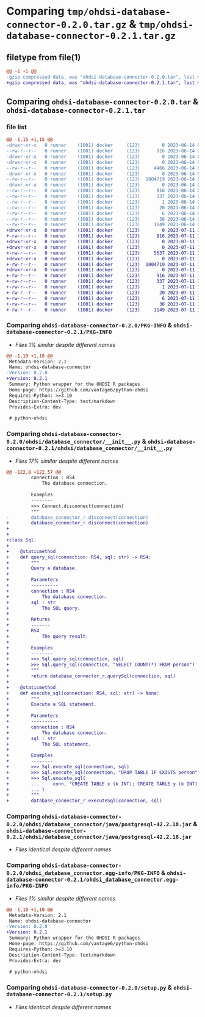 # Comparing `tmp/ohdsi-database-connector-0.2.0.tar.gz` & `tmp/ohdsi-database-connector-0.2.1.tar.gz`

## filetype from file(1)

```diff
@@ -1 +1 @@
-gzip compressed data, was "ohdsi-database-connector-0.2.0.tar", last modified: Wed Jun 14 08:26:51 2023, max compression
+gzip compressed data, was "ohdsi-database-connector-0.2.1.tar", last modified: Tue Jul 11 14:30:34 2023, max compression
```

## Comparing `ohdsi-database-connector-0.2.0.tar` & `ohdsi-database-connector-0.2.1.tar`

### file list

```diff
@@ -1,15 +1,15 @@
-drwxr-xr-x   0 runner    (1001) docker     (123)        0 2023-06-14 08:26:51.505507 ohdsi-database-connector-0.2.0/
--rw-r--r--   0 runner    (1001) docker     (123)      916 2023-06-14 08:26:51.505507 ohdsi-database-connector-0.2.0/PKG-INFO
-drwxr-xr-x   0 runner    (1001) docker     (123)        0 2023-06-14 08:26:51.501507 ohdsi-database-connector-0.2.0/ohdsi/
-drwxr-xr-x   0 runner    (1001) docker     (123)        0 2023-06-14 08:26:51.505507 ohdsi-database-connector-0.2.0/ohdsi/database_connector/
--rw-r--r--   0 runner    (1001) docker     (123)     4466 2023-06-14 08:26:29.000000 ohdsi-database-connector-0.2.0/ohdsi/database_connector/__init__.py
-drwxr-xr-x   0 runner    (1001) docker     (123)        0 2023-06-14 08:26:51.505507 ohdsi-database-connector-0.2.0/ohdsi/database_connector/java/
--rw-r--r--   0 runner    (1001) docker     (123)  1004719 2023-06-14 08:26:29.000000 ohdsi-database-connector-0.2.0/ohdsi/database_connector/java/postgresql-42.2.18.jar
-drwxr-xr-x   0 runner    (1001) docker     (123)        0 2023-06-14 08:26:51.505507 ohdsi-database-connector-0.2.0/ohdsi_database_connector.egg-info/
--rw-r--r--   0 runner    (1001) docker     (123)      916 2023-06-14 08:26:51.000000 ohdsi-database-connector-0.2.0/ohdsi_database_connector.egg-info/PKG-INFO
--rw-r--r--   0 runner    (1001) docker     (123)      337 2023-06-14 08:26:51.000000 ohdsi-database-connector-0.2.0/ohdsi_database_connector.egg-info/SOURCES.txt
--rw-r--r--   0 runner    (1001) docker     (123)        1 2023-06-14 08:26:51.000000 ohdsi-database-connector-0.2.0/ohdsi_database_connector.egg-info/dependency_links.txt
--rw-r--r--   0 runner    (1001) docker     (123)       20 2023-06-14 08:26:51.000000 ohdsi-database-connector-0.2.0/ohdsi_database_connector.egg-info/requires.txt
--rw-r--r--   0 runner    (1001) docker     (123)        6 2023-06-14 08:26:51.000000 ohdsi-database-connector-0.2.0/ohdsi_database_connector.egg-info/top_level.txt
--rw-r--r--   0 runner    (1001) docker     (123)       38 2023-06-14 08:26:51.505507 ohdsi-database-connector-0.2.0/setup.cfg
--rw-r--r--   0 runner    (1001) docker     (123)     1149 2023-06-14 08:26:29.000000 ohdsi-database-connector-0.2.0/setup.py
+drwxr-xr-x   0 runner    (1001) docker     (123)        0 2023-07-11 14:30:34.252861 ohdsi-database-connector-0.2.1/
+-rw-r--r--   0 runner    (1001) docker     (123)      916 2023-07-11 14:30:34.252861 ohdsi-database-connector-0.2.1/PKG-INFO
+drwxr-xr-x   0 runner    (1001) docker     (123)        0 2023-07-11 14:30:34.252861 ohdsi-database-connector-0.2.1/ohdsi/
+drwxr-xr-x   0 runner    (1001) docker     (123)        0 2023-07-11 14:30:34.252861 ohdsi-database-connector-0.2.1/ohdsi/database_connector/
+-rw-r--r--   0 runner    (1001) docker     (123)     5637 2023-07-11 14:30:22.000000 ohdsi-database-connector-0.2.1/ohdsi/database_connector/__init__.py
+drwxr-xr-x   0 runner    (1001) docker     (123)        0 2023-07-11 14:30:34.252861 ohdsi-database-connector-0.2.1/ohdsi/database_connector/java/
+-rw-r--r--   0 runner    (1001) docker     (123)  1004719 2023-07-11 14:30:22.000000 ohdsi-database-connector-0.2.1/ohdsi/database_connector/java/postgresql-42.2.18.jar
+drwxr-xr-x   0 runner    (1001) docker     (123)        0 2023-07-11 14:30:34.252861 ohdsi-database-connector-0.2.1/ohdsi_database_connector.egg-info/
+-rw-r--r--   0 runner    (1001) docker     (123)      916 2023-07-11 14:30:34.000000 ohdsi-database-connector-0.2.1/ohdsi_database_connector.egg-info/PKG-INFO
+-rw-r--r--   0 runner    (1001) docker     (123)      337 2023-07-11 14:30:34.000000 ohdsi-database-connector-0.2.1/ohdsi_database_connector.egg-info/SOURCES.txt
+-rw-r--r--   0 runner    (1001) docker     (123)        1 2023-07-11 14:30:34.000000 ohdsi-database-connector-0.2.1/ohdsi_database_connector.egg-info/dependency_links.txt
+-rw-r--r--   0 runner    (1001) docker     (123)       20 2023-07-11 14:30:34.000000 ohdsi-database-connector-0.2.1/ohdsi_database_connector.egg-info/requires.txt
+-rw-r--r--   0 runner    (1001) docker     (123)        6 2023-07-11 14:30:34.000000 ohdsi-database-connector-0.2.1/ohdsi_database_connector.egg-info/top_level.txt
+-rw-r--r--   0 runner    (1001) docker     (123)       38 2023-07-11 14:30:34.252861 ohdsi-database-connector-0.2.1/setup.cfg
+-rw-r--r--   0 runner    (1001) docker     (123)     1149 2023-07-11 14:30:22.000000 ohdsi-database-connector-0.2.1/setup.py
```

### Comparing `ohdsi-database-connector-0.2.0/PKG-INFO` & `ohdsi-database-connector-0.2.1/PKG-INFO`

 * *Files 1% similar despite different names*

```diff
@@ -1,10 +1,10 @@
 Metadata-Version: 2.1
 Name: ohdsi-database-connector
-Version: 0.2.0
+Version: 0.2.1
 Summary: Python wrapper for the OHDSI R packages
 Home-page: https://github.com/vantage6/python-ohdsi
 Requires-Python: >=3.10
 Description-Content-Type: text/markdown
 Provides-Extra: dev
 
 # python-ohdsi
```

### Comparing `ohdsi-database-connector-0.2.0/ohdsi/database_connector/__init__.py` & `ohdsi-database-connector-0.2.1/ohdsi/database_connector/__init__.py`

 * *Files 17% similar despite different names*

```diff
@@ -122,8 +122,57 @@
         connection : RS4
             The database connection.
 
         Examples
         --------
         >>> Connect.disconnect(connection)
         """
-        database_connector_r.disconnect(connection)
+        database_connector_r.disconnect(connection)
+
+
+class Sql:
+
+    @staticmethod
+    def query_sql(connection: RS4, sql: str) -> RS4:
+        """
+        Query a database.
+
+        Parameters
+        ----------
+        connection : RS4
+            The database connection.
+        sql : str
+            The SQL query.
+
+        Returns
+        -------
+        RS4
+            The query result.
+
+        Examples
+        --------
+        >>> Sql.query_sql(connection, sql)
+        >>> Sql.query_sql(connection, "SELECT COUNT(*) FROM person")
+        """
+        return database_connector_r.querySql(connection, sql)
+
+    @staticmethod
+    def execute_sql(connection: RS4, sql: str) -> None:
+        """
+        Execute a SQL statement.
+
+        Parameters
+        ----------
+        connection : RS4
+            The database connection.
+        sql : str
+            The SQL statement.
+
+        Examples
+        --------
+        >>> Sql.execute_sql(connection, sql)
+        >>> Sql.execute_sql(connection, "DROP TABLE IF EXISTS person")
+        >>> Sql.execute_sql(
+        ...     conn, "CREATE TABLE x (k INT); CREATE TABLE y (k INT);"
+        ... )
+        """
+        database_connector_r.executeSql(connection, sql)
```

### Comparing `ohdsi-database-connector-0.2.0/ohdsi/database_connector/java/postgresql-42.2.18.jar` & `ohdsi-database-connector-0.2.1/ohdsi/database_connector/java/postgresql-42.2.18.jar`

 * *Files identical despite different names*

### Comparing `ohdsi-database-connector-0.2.0/ohdsi_database_connector.egg-info/PKG-INFO` & `ohdsi-database-connector-0.2.1/ohdsi_database_connector.egg-info/PKG-INFO`

 * *Files 1% similar despite different names*

```diff
@@ -1,10 +1,10 @@
 Metadata-Version: 2.1
 Name: ohdsi-database-connector
-Version: 0.2.0
+Version: 0.2.1
 Summary: Python wrapper for the OHDSI R packages
 Home-page: https://github.com/vantage6/python-ohdsi
 Requires-Python: >=3.10
 Description-Content-Type: text/markdown
 Provides-Extra: dev
 
 # python-ohdsi
```

### Comparing `ohdsi-database-connector-0.2.0/setup.py` & `ohdsi-database-connector-0.2.1/setup.py`

 * *Files identical despite different names*

